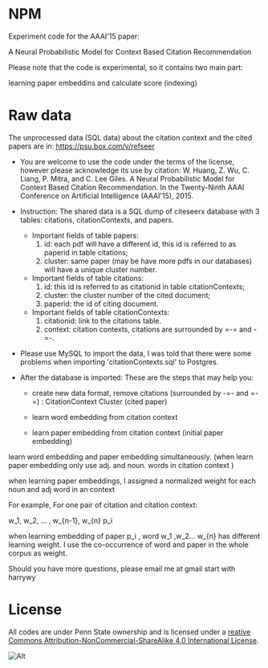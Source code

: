 # NPM

Experiment code for the AAAI'15 paper: 

A Neural Probabilistic Model for Context Based Citation Recommendation

Please note that the code is experimental, so it contains two main part:

learning paper embeddins and calculate score (indexing)


# Raw data

The unprocessed data (SQL data) about the citation context and the cited papers are in:
https://psu.box.com/v/refseer


* You are welcome to use the code under the terms of the license, however please acknowledge its use by citation: 
W. Huang, Z. Wu, C. Liang, P. Mitra, and C. Lee Giles. A Neural Probabilistic Model for Context Based Citation Recommendation. In the Twenty-Ninth AAAI Conference on Artificial Intelligence (AAAI'15), 2015.

* Instruction:
The shared data is a SQL dump of citeseerx database with 3 tables: citations, citationContexts, and papers.
  * Important fields of table papers:
    1. id: each pdf will have a different id, this id is referred to as paperid in table citations;
    2. cluster: same paper (may be have more pdfs in our databases) will have a unique cluster number.
  * Important fields of table citations:
    1. id: this id is referred to as citationid in table citationContexts;
    2. cluster: the cluster number of the cited document;
    3. paperid: the id of citing document.
  * Important fields of table citationContexts:
    1. citationid: link to the citations table.
    2. context: citation contexts, citations are surrounded by =-= and -=-.




* Please use MySQL to import the data, I was told that there were some problems when importing 'citationContexts.sql' to Postgres.

* After the database is imported:
These are the steps that may help you:
  * create new data format, remove citations (surrounded by -=-  and =-=) :
  CitationContext      Cluster  (cited paper) 

  * learn word embedding  from citation context 

  * learn paper embedding  from citation context (initial paper embedding)

learn word embedding and paper embedding simultaneously. (when learn paper embedding only use adj. and noun. words in citation context )   

when learning paper embeddings, I assigned a normalized weight for each noun and adj word in an context

For example,
For one pair of citation and citation context:

w_1, w_2, ... , w_{n-1}, w_{n}              p_i

when learning embedding of paper p_i , word w_1 ,w_2... w_{n} has different learning weight.
I use the co-occurrence of word and paper in the whole corpus as weight. 


Should you have more questions, please email me at gmail start with harrywy 

# License
All codes are under Penn State ownership and is licensed under a [reative Commons Attribution-NonCommercial-ShareAlike 4.0 International License](http://creativecommons.org/licenses/by-nc-sa/4.0/). 

![Alt](https://i.creativecommons.org/l/by-nc-sa/4.0/88x31.png)


